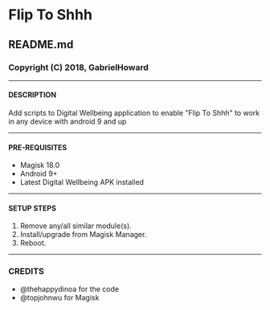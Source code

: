 # Flip To Shhh
## README.md
### Copyright (C) 2018, GabrielHoward




---
#### DESCRIPTION

Add scripts to Digital Wellbeing application to enable "Flip To Shhh" to work in any device with android 9 and up



---
#### PRE-REQUISITES

- Magisk 18.0
- Android 9+
- Latest Digital Wellbeing APK installed



---
#### SETUP STEPS

1. Remove any/all similar module(s).
2. Install/upgrade from Magisk Manager.
3. Reboot. 



---
### CREDITS

- @thehappydinoa for the code
- @topjohnwu for Magisk

